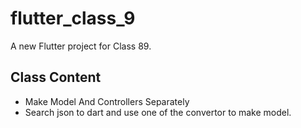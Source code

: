 # flutter_class_9

A new Flutter project for Class 89.

## Class Content

- Make Model And Controllers Separately
- Search json to dart and use one of the convertor to make model.
